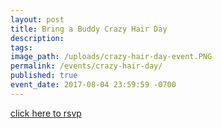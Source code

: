 ```yaml
---
layout: post
title: Bring a Buddy Crazy Hair Day
description:
tags: 
image_path: /uploads/crazy-hair-day-event.PNG
permalink: /events/crazy-hair-day/
published: true
event_date: 2017-08-04 23:59:59 -0700
---
```



[click here to rsvp](javascript:void(location.href='mailto:'+String.fromCharCode(109,114,115,46,106,97,117,99,104,46,105,98,98,97,64,103,109,97,105,108,46,99,111,109)+'?subject=bring%20a%20buddy'))
